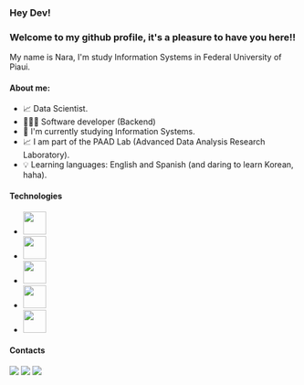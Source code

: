 ### Hey Dev! 
### Welcome to my github profile, it's a pleasure to have you here!!

My name is Nara, I'm study Information Systems in Federal University of Piaui. 

#### About me:
- 📈 Data Scientist.
- 👩🏽‍💻 Software developer (Backend)
- 🔭 I'm currently studying Information Systems.
- 📈 I am part of the PAAD Lab (Advanced Data Analysis Research Laboratory).
- 💡 Learning languages: English and Spanish (and daring to learn Korean, haha).

#### Technologies
- <img loading="lazy" src="https://cdn.jsdelivr.net/gh/devicons/devicon@latest/icons/python/python-original.svg" width="40" height="40" > 

- <img loading="lazy" src="https://cdn.jsdelivr.net/gh/devicons/devicon/icons/git/git-original.svg" width="40" height="40"/>

- <img loading="lazy" src="https://cdn.jsdelivr.net/gh/devicons/devicon@latest/icons/mysql/mysql-original.svg" width="40" height="40" >

- <img loading="lazy" src="https://cdn.jsdelivr.net/gh/devicons/devicon@latest/icons/postgresql/postgresql-original.svg" width="40" height="40" >          

- <img loading="lazy" src="https://cdn.jsdelivr.net/gh/devicons/devicon@latest/icons/c/c-original.svg" width="40" height="40" >    


#### Contacts


<div>
<a href="https://instagram.com/nara_andrad3" target="_blank"><img loading="lazy" src="https://img.shields.io/badge/-Instagram-%23E4405F?style=for-the-badge&logo=instagram&logoColor=white" target="_blank"></a>
<a href = "mailto:nara.andrade@ufpi.edu.br"><img loading="lazy" src="https://img.shields.io/badge/Gmail-D14836?style=for-the-badge&logo=gmail&logoColor=white" target="_blank"></a>
<a href="https://www.linkedin.com/in/nara-raquel-dias-andrade" target="_blank"><img loading="lazy" src="https://img.shields.io/badge/-LinkedIn-%230077B5?style=for-the-badge&logo=linkedin&logoColor=white" target="_blank"></a>   
</div>

<!--
**NaraAndrad3/NaraAndrad3** is a ✨ _special_ ✨ repository because its `README.md` (this file) appears on your GitHub profile.

Here are some ideas to get you started:

- 🔭 I’m currently working on ...
- 🌱 I’m currently learning ...
- 👯 I’m looking to collaborate on ...
- 🤔 I’m looking for help with ...
- 💬 Ask me about ...
- 📫 How to reach me: ...
- 😄 Pronouns: ...
- ⚡ Fun fact: ...
-->
